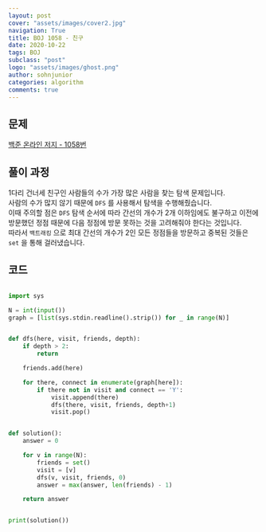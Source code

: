 ```yaml
---
layout: post
cover: "assets/images/cover2.jpg"
navigation: True
title: BOJ 1058 - 친구
date: 2020-10-22
tags: BOJ
subclass: "post"
logo: "assets/images/ghost.png"
author: sohnjunior
categories: algorithm
comments: true
---
```


## 문제

[백준 온라인 저지 - 1058번](https://www.acmicpc.net/problem/1058)

## 풀이 과정

1다리 건너세 친구인 사람들의 수가 가장 많은 사람을 찾는 탐색 문제입니다. <br>
사람의 수가 많지 않기 때문에 `DFS` 를 사용해서 탐색을 수행해줬습니다. <br>
이때 주의할 점은 `DFS` 탐색 순서에 따라 간선의 개수가 2개 이하임에도 불구하고 이전에 방문했던 정점 때문에 다음 정점에 방문 못하는 것을 고려해줘야 한다는 것입니다. <br>
따라서 `백트래킹` 으로 최대 간선의 개수가 2인 모든 정점들을 방문하고 중복된 것들은 `set` 을 통해 걸러냈습니다. <br>

## 코드

```python

import sys

N = int(input())
graph = [list(sys.stdin.readline().strip()) for _ in range(N)]


def dfs(here, visit, friends, depth):
    if depth > 2:
        return

    friends.add(here)

    for there, connect in enumerate(graph[here]):
        if there not in visit and connect == 'Y':
            visit.append(there)
            dfs(there, visit, friends, depth+1)
            visit.pop()


def solution():
    answer = 0

    for v in range(N):
        friends = set()
        visit = [v]
        dfs(v, visit, friends, 0)
        answer = max(answer, len(friends) - 1)

    return answer


print(solution())



```
